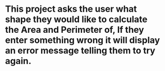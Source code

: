 # This project asks the user what shape they would like to calculate the Area and Perimeter of, If they enter something wrong it will display an error message telling them to try again.